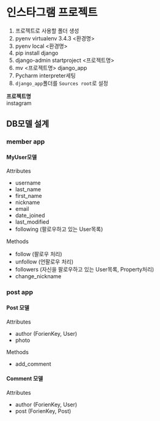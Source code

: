 # 인스타그램 프로젝트

1. 프로젝트로 사용할 폴더 생성
2. pyenv virtualenv 3.4.3 <환경명>
3. pyenv local <환경명>
4. pip install django
5. django-admin startproject <프로젝트명>
6. mv <프로젝트명> django_app
7. Pycharm interpreter세팅
8. `django_app`폴더를 `Sources root`로 설정

**프로젝트명**  
instagram

## DB모델 설계

### member app

#### MyUser모델

Attributes

- username
- last_name
- first_name
- nickname
- email
- date_joined
- last_modified
- following (팔로우하고 있는 User목록)

Methods

- follow (팔로우 처리)
- unfollow (언팔로우 처리)
- followers (자신을 팔로우하고 있는 User목록, Property처리)
- change_nickname

### post app

#### Post 모델

Attributes

- author (ForienKey, User)
- photo

Methods

- add_comment


#### Comment 모델

Attributes

- author (ForienKey, User)
- post (ForienKey, Post)